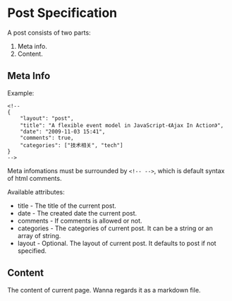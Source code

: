 # Post Specification

A post consists of two parts:

1.  Meta info.
2.  Content.

## Meta Info

Example:

    <!--
    {
        "layout": "post",
        "title": "A flexible event model in JavaScript-《Ajax In Action》",
        "date": "2009-11-03 15:41",
        "comments": true,
        "categories": ["技术相关", "tech"]
    }
    -->


Meta infomations must be surrounded by `<!-- -->`, which is default syntax of html comments.

Available attributes:

*   title - The title of the current post.
*   date - The created date the current post.
*   comments - If comments is allowed or not.
*   categories - The categories of current post. It can be a string or an array of string.
*   layout - Optional. The layout of current post. It defaults to post if not specified.

## Content

The content of current page. Wanna regards it as a markdown file.
